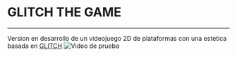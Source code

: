 # GLITCH THE GAME
___
Version en desarrollo de un videojuego 2D de plataformas con una estetica basada en [GLITCH](https://www.glitchthegame.com)
![Video de prueba](https://cdn.discordapp.com/attachments/1036152912600121356/1050165485574045758/image.png)